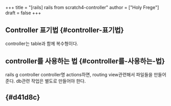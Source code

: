 +++
title = "[rails] rails from scratch4-controller"
author = ["Holy Frege"]
draft = false
+++

## Controller 표기법 {#controller-표기법}

<div class="note">

controller는 table과 함께 복수형이다.

</div>


## controller를 사용하는 법 {#controller를-사용하는-법}

<div class="note">

rails g controller controller명 actions하면, routing view관련해서
파일들을 만들어준다. db관련 작업은 별도로 만들어야 한다.

</div>


##  {#d41d8c}
